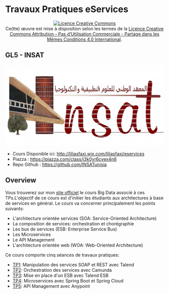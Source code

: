 # Travaux Pratiques eServices


<center><a rel="license" href="http://creativecommons.org/licenses/by-nc-sa/4.0/"><img alt="Licence Creative Commons" style="border-width:0" src="https://i.creativecommons.org/l/by-nc-sa/4.0/88x31.png" /></a><br />Ce(tte) œuvre est mise à disposition selon les termes de la <a rel="license" href="http://creativecommons.org/licenses/by-nc-sa/4.0/">Licence Creative Commons Attribution - Pas d’Utilisation Commerciale - Partage dans les Mêmes Conditions 4.0 International</a>.
</center>

## GL5 - INSAT

![Logo INSAT](img/insat.jpg)


* Cours Disponible ici: http://liliasfaxi.wix.com/liliasfaxi/eservices
* Piazza : https://piazza.com/class/j3k0yr6cyex4n8
* Repo Github :  https://github.com/INSATunisia

## Overview

Vous trouverez sur mon [site officiel](http://liliasfaxi.wixsite.com/liliasfaxi/eservices) le cours Big Data associé à ces TPs.L'objectif de ce cours est d'initier les étudiants aux architectures à base de services en général. Le cours va concerner principalement les points suivants:

* L'architecture orientée services (SOA: Service-Oriented Architecture)
* La composition de services: orchestration et chorégraphie
* Les bus de services (ESB: Enterprise Service Bus)
* Les Microservices
* Le API Management
* L'architecture orientée web (WOA: Web-Oriented Architecture)

Ce cours comporte cinq séances de travaux pratiques:

* [TP1](tp1/index.html): Manipulation des services SOAP et REST avec Talend
* [TP2](tp2/index.html): Orchestration des services avec Camunda
* [TP3](tp3/index.html): Mise en place d'un ESB avec Talend ESB
* [TP4](tp4/index.html): Microservices avec Spring Boot et Spring Cloud
* [TP5](tp5/index.html): API Management avec Anypoint
